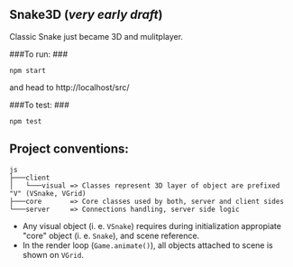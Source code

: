 Snake3D (_very early draft_)
----

Classic Snake just became 3D and mulitplayer.

###To run: ###
```
npm start
```

and head to http://localhost/src/

###To test: ###
```
npm test
```

Project conventions:
----

````
js             
├───client     
│   └───visual => Classes represent 3D layer of object are prefixed "V" (VSnake, VGrid)
├───core       => Core classes used by both, server and client sides
└───server     => Connections handling, server side logic
````

* Any visual object (i. e. `VSnake`) requires during initialization appropiate "core" object (i. e. `Snake`), and scene reference. 
* In the render loop (`Game.animate()`), all objects attached to scene is shown on `VGrid`.
